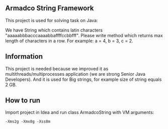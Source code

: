 Armadco String Framework
-----

This project is used for solving task on Java:

We have String which contains latin characters "aaaaabbbacccaaaabbaffffccbbfff".
Please write method which returns max length of characters in a row. For example: 
a = 4, b = 3, c = 2.

## Information

This project is needed because we improved it as multithreads/multiprocesses application (we are  strong Senior Java Developers).
And it is used for Big strings, for example size of string equals 2 GB.

## How to run

Import project in Idea and run class ArmadcoString with VM arguments: 
```
-Xms2g -Xmx8g -Xss8m
``` 
